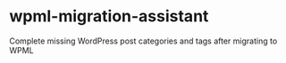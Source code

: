 # wpml-migration-assistant
Complete missing WordPress post categories and tags after migrating to WPML
